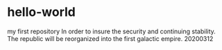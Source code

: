# hello-world
my first repository
In order to insure the security and continuing stability.
The republic will be reorganized into the first galactic empire.
20200312
